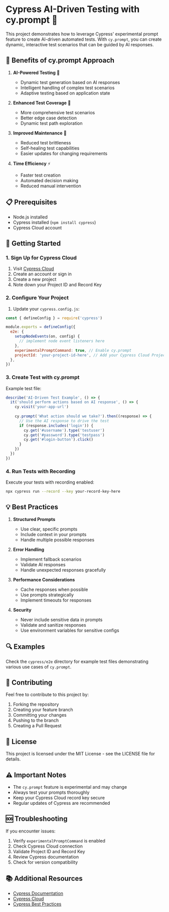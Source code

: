 # Cypress AI-Driven Testing with cy.prompt 🤖

This project demonstrates how to leverage Cypress' experimental prompt feature to create AI-driven automated tests. With `cy.prompt`, you can create dynamic, interactive test scenarios that can be guided by AI responses.

## 🌟 Benefits of cy.prompt Approach

1. **AI-Powered Testing** 🧠
   - Dynamic test generation based on AI responses
   - Intelligent handling of complex test scenarios
   - Adaptive testing based on application state

2. **Enhanced Test Coverage** 🎯
   - More comprehensive test scenarios
   - Better edge case detection
   - Dynamic test path exploration

3. **Improved Maintenance** 🔧
   - Reduced test brittleness
   - Self-healing test capabilities
   - Easier updates for changing requirements

4. **Time Efficiency** ⚡
   - Faster test creation
   - Automated decision making
   - Reduced manual intervention

## 📋 Prerequisites

- Node.js installed
- Cypress installed (`npm install cypress`)
- Cypress Cloud account

## 🚀 Getting Started

### 1. Sign Up for Cypress Cloud

1. Visit [Cypress Cloud](https://cloud.cypress.io)
2. Create an account or sign in
3. Create a new project
4. Note down your Project ID and Record Key

### 2. Configure Your Project

1. Update your `cypress.config.js`:

```javascript
const { defineConfig } = require('cypress')

module.exports = defineConfig({
  e2e: {
    setupNodeEvents(on, config) {
      // implement node event listeners here
    },
    experimentalPromptCommand: true, // Enable cy.prompt
    projectId: 'your-project-id-here', // Add your Cypress Cloud Project ID
  },
})
```

### 3. Create Test with cy.prompt

Example test file:

```javascript
describe('AI-Driven Test Example', () => {
  it('should perform actions based on AI response', () => {
    cy.visit('your-app-url')
    
    cy.prompt('What action should we take?').then((response) => {
      // Use the AI response to drive the test
      if (response.includes('login')) {
        cy.get('#username').type('testuser')
        cy.get('#password').type('testpass')
        cy.get('#login-button').click()
      }
    })
  })
})
```

### 4. Run Tests with Recording

Execute your tests with recording enabled:

```bash
npx cypress run --record --key your-record-key-here
```

## 💡 Best Practices

1. **Structured Prompts**
   - Use clear, specific prompts
   - Include context in your prompts
   - Handle multiple possible responses

2. **Error Handling**
   - Implement fallback scenarios
   - Validate AI responses
   - Handle unexpected responses gracefully

3. **Performance Considerations**
   - Cache responses when possible
   - Use prompts strategically
   - Implement timeouts for responses

4. **Security**
   - Never include sensitive data in prompts
   - Validate and sanitize responses
   - Use environment variables for sensitive configs

## 🔍 Examples

Check the `cypress/e2e` directory for example test files demonstrating various use cases of `cy.prompt`.

## 🤝 Contributing

Feel free to contribute to this project by:
1. Forking the repository
2. Creating your feature branch
3. Committing your changes
4. Pushing to the branch
5. Creating a Pull Request

## 📝 License

This project is licensed under the MIT License - see the LICENSE file for details.

## ⚠️ Important Notes

- The `cy.prompt` feature is experimental and may change
- Always test your prompts thoroughly
- Keep your Cypress Cloud record key secure
- Regular updates of Cypress are recommended

## 🆘 Troubleshooting

If you encounter issues:

1. Verify `experimentalPromptCommand` is enabled
2. Check Cypress Cloud connection
3. Validate Project ID and Record Key
4. Review Cypress documentation
5. Check for version compatibility

## 📚 Additional Resources

- [Cypress Documentation](https://docs.cypress.io)
- [Cypress Cloud](https://cloud.cypress.io)
- [Cypress Best Practices](https://docs.cypress.io/guides/references/best-practices)
